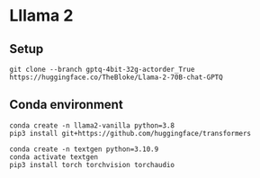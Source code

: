 # Lllama 2 

## Setup

```
git clone --branch gptq-4bit-32g-actorder_True https://huggingface.co/TheBloke/Llama-2-70B-chat-GPTQ
```

## Conda environment

```
conda create -n llama2-vanilla python=3.8
pip3 install git+https://github.com/huggingface/transformers
```

```
conda create -n textgen python=3.10.9
conda activate textgen
pip3 install torch torchvision torchaudio

```


